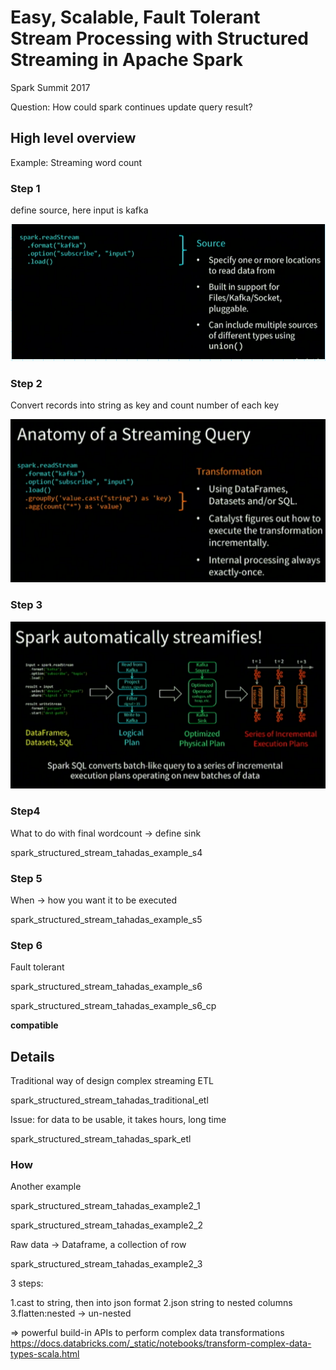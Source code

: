 # Easy, Scalable, Fault Tolerant Stream Processing with Structured Streaming in Apache Spark

Spark Summit 2017

Question: How could spark continues update query result?

## High level overview

Example: Streaming word count

### Step 1

define source, here input is kafka

<img src="resources/imgs/spark_structured_stream_tahadas_example_s1.png" alt="spark_structured_stream_tahadas_example_s1" width="600"/>

### Step 2

Convert records into string as key and count number of each key

<img src="resources/imgs/spark_structured_stream_tahadas_example_s2.png" alt="spark_structured_stream_tahadas_example_s2" width="600"/>


### Step 3


<img src="resources/imgs/spark_structured_stream_tahadas_example_s3.png" alt="spark_structured_stream_tahadas_example_s3" width="800"/>

### Step4

What to do with final wordcount -> define sink

spark_structured_stream_tahadas_example_s4

### Step 5

When -> how you want it to be executed

spark_structured_stream_tahadas_example_s5

### Step 6

Fault tolerant

spark_structured_stream_tahadas_example_s6

spark_structured_stream_tahadas_example_s6_cp

**compatible**

## Details

Traditional way of design complex streaming ETL

spark_structured_stream_tahadas_traditional_etl

Issue: for data to be usable, it takes hours, long time

spark_structured_stream_tahadas_spark_etl

### How

Another example

spark_structured_stream_tahadas_example2_1

spark_structured_stream_tahadas_example2_2

Raw data -> Dataframe, a collection of row

spark_structured_stream_tahadas_example2_3


3 steps:

1.cast to string, then into json format
2.json string to nested columns
3.flatten:nested -> un-nested

=> powerful build-in APIs to perform complex data transformations
https://docs.databricks.com/_static/notebooks/transform-complex-data-types-scala.html

